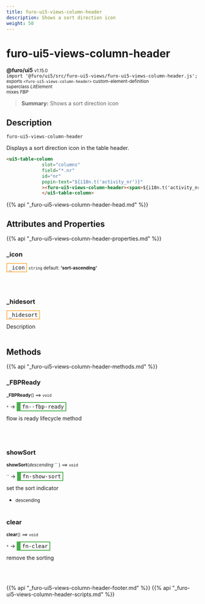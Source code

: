 ```yaml
---
title: furo-ui5-views-column-header
description: Shows a sort direction icon
weight: 50
---
```


# furo-ui5-views-column-header
**@furo/ui5** <small>v1.15.0</small>
<br>`import '@furo/ui5/src/furo-ui5-views/furo-ui5-views-column-header.js';`<small>
<br>exports `<furo-ui5-views-column-header>` custom-element-definition
<br>superclass *LitElement*
<br> mixes *FBP*</small>

> **Summary:** Shows a sort direction icon

## Description

`furo-ui5-views-column-header`

 Displays a sort direction icon in the table header.

 ```html
<ui5-table-column
              slot="columns"
              field="*.nr"
              id="nr"
              popin-text="${i18n.t('activity_nr')}"
              ><furo-ui5-views-column-header><span>${i18n.t('activity_nr')}</span></furo-ui5-views-column-header>
              </ui5-table-column>
```

{{% api "_furo-ui5-views-column-header-head.md" %}}

## Attributes and Properties
{{% api "_furo-ui5-views-column-header-properties.md" %}}






### **_icon**

<span  style="border-width:2px; border-style: solid;border-color:  rgb(255, 182, 91);font-family:monospace; padding:2px 4px;">_icon</span>
<small>`string` default: **&#39;sort-ascending&#39;**</small>


<br><br>

### **_hidesort**

<span  style="border-width:2px; border-style: solid;border-color:  rgb(255, 182, 91);font-family:monospace; padding:2px 4px;">_hidesort</span>
</small>

Description
<br><br>

## Methods
{{% api "_furo-ui5-views-column-header-methods.md" %}}


### **_FBPReady**
<small>**_FBPReady**() ⟹ `void`</small>

<small>`*`</small> →
<span  style="border-width:2px 2px 2px 10px; border-style: solid;border-color:  rgb(76, 175, 80);font-family:monospace; padding:2px 4px;">fn--fbp-ready</span>

flow is ready lifecycle method

<br><br>

### **showSort**
<small>**showSort**(*descending* `` ) ⟹ `void`</small>

<small>`` </small> →
<span  style="border-width:2px 2px 2px 10px; border-style: solid;border-color:  rgb(76, 175, 80);font-family:monospace; padding:2px 4px;">fn-show-sort</span>

set the sort indicator

- <small>descending </small>
<br><br>

### **clear**
<small>**clear**() ⟹ `void`</small>

<small>`*`</small> →
<span  style="border-width:2px 2px 2px 10px; border-style: solid;border-color:  rgb(76, 175, 80);font-family:monospace; padding:2px 4px;">fn-clear</span>

remove the sorting

<br><br>






{{% api "_furo-ui5-views-column-header-footer.md" %}}
{{% api "_furo-ui5-views-column-header-scripts.md" %}}
